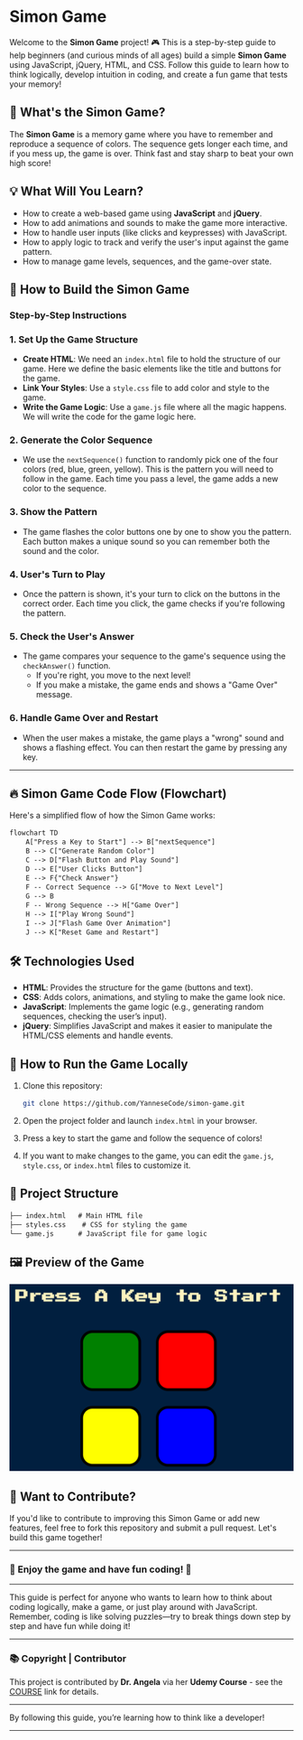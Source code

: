 # Simon Game

Welcome to the **Simon Game** project! 🎮 This is a step-by-step guide to help beginners (and curious minds of all ages) build a simple **Simon Game** using JavaScript, jQuery, HTML, and CSS. Follow this guide to learn how to think logically, develop intuition in coding, and create a fun game that tests your memory!

## 🧠 What's the Simon Game?

The **Simon Game** is a memory game where you have to remember and reproduce a sequence of colors. The sequence gets longer each time, and if you mess up, the game is over. Think fast and stay sharp to beat your own high score!

## 💡 What Will You Learn?

- How to create a web-based game using **JavaScript** and **jQuery**.
- How to add animations and sounds to make the game more interactive.
- How to handle user inputs (like clicks and keypresses) with JavaScript.
- How to apply logic to track and verify the user's input against the game pattern.
- How to manage game levels, sequences, and the game-over state.

## 🚀 How to Build the Simon Game

### Step-by-Step Instructions

### 1. **Set Up the Game Structure**

- **Create HTML**: We need an `index.html` file to hold the structure of our game. Here we define the basic elements like the title and buttons for the game.
- **Link Your Styles**: Use a `style.css` file to add color and style to the game.
- **Write the Game Logic**: Use a `game.js` file where all the magic happens. We will write the code for the game logic here.

### 2. **Generate the Color Sequence**

- We use the `nextSequence()` function to randomly pick one of the four colors (red, blue, green, yellow). This is the pattern you will need to follow in the game. Each time you pass a level, the game adds a new color to the sequence.

### 3. **Show the Pattern**

- The game flashes the color buttons one by one to show you the pattern. Each button makes a unique sound so you can remember both the sound and the color.

### 4. **User's Turn to Play**

- Once the pattern is shown, it's your turn to click on the buttons in the correct order. Each time you click, the game checks if you're following the pattern.

### 5. **Check the User's Answer**

- The game compares your sequence to the game's sequence using the `checkAnswer()` function.
  - If you're right, you move to the next level!
  - If you make a mistake, the game ends and shows a "Game Over" message.

### 6. **Handle Game Over and Restart**

- When the user makes a mistake, the game plays a "wrong" sound and shows a flashing effect. You can then restart the game by pressing any key.

---

## 🔥 Simon Game Code Flow (Flowchart)

Here's a simplified flow of how the Simon Game works:

```mermaid
flowchart TD
    A["Press a Key to Start"] --> B["nextSequence"]
    B --> C["Generate Random Color"]
    C --> D["Flash Button and Play Sound"]
    D --> E["User Clicks Button"]
    E --> F{"Check Answer"}
    F -- Correct Sequence --> G["Move to Next Level"]
    G --> B
    F -- Wrong Sequence --> H["Game Over"]
    H --> I["Play Wrong Sound"]
    I --> J["Flash Game Over Animation"]
    J --> K["Reset Game and Restart"]
```

## 🛠 Technologies Used

- **HTML**: Provides the structure for the game (buttons and text).
- **CSS**: Adds colors, animations, and styling to make the game look nice.
- **JavaScript**: Implements the game logic (e.g., generating random sequences, checking the user’s input).
- **jQuery**: Simplifies JavaScript and makes it easier to manipulate the HTML/CSS elements and handle events.

## 📝 How to Run the Game Locally

1. Clone this repository:
    ```bash
    git clone https://github.com/YanneseCode/simon-game.git
    ```

2. Open the project folder and launch `index.html` in your browser.

3. Press a key to start the game and follow the sequence of colors!

4. If you want to make changes to the game, you can edit the `game.js`, `style.css`, or `index.html` files to customize it.

## 📂 Project Structure

```
├── index.html   # Main HTML file
├── styles.css    # CSS for styling the game
└── game.js      # JavaScript file for game logic
```

## 🖼 Preview of the Game

![Simon Game Screenshot](simon-game-screen.png)

## 🎯 Want to Contribute?

If you'd like to contribute to improving this Simon Game or add new features, feel free to fork this repository and submit a pull request. Let's build this game together!

---

### 🌟 Enjoy the game and have fun coding! 🌟

---

This guide is perfect for anyone who wants to learn how to think about coding logically, make a game, or just play around with JavaScript. Remember, coding is like solving puzzles—try to break things down step by step and have fun while doing it!

---

### 📚 Copyright | Contributor

This project is contributed by **Dr. Angela** via her **Udemy Course** - see the [COURSE](course) link for details.

---

By following this guide, you’re learning how to think like a developer!

---

